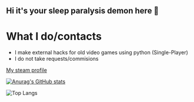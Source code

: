 ## Hi it's your sleep paralysis demon here  👋

# What I do/contacts
+ I make external hacks for old video games using python (Single-Player)
+ I do not take requests/commisions 

[My steam profile](https://steamcommunity.com/profiles/76561198259829950/)

[![Anurag's GitHub stats](https://github-readme-stats.vercel.app/api?username=YourParalysisDemon&theme=dark&border_color=Ff0000&title_color=Ff0000)](https://github.com/anuraghazra/github-readme-stats)

![Top Langs](https://github-readme-stats.vercel.app/api/top-langs/?username=YourParalysisDemon&layout=compact&theme=dark&border_color=Ff0000&title_color=Ff0000)
